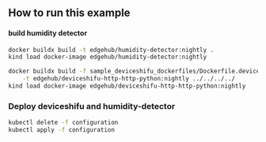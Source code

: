 ## How to run this example

#### build humidity detector
```bash
docker buildx build -t edgehub/humidity-detector:nightly .  
kind load docker-image edgehub/humidity-detector:nightly

docker buildx build -f sample_deviceshifu_dockerfiles/Dockerfile.deviceshifuHTTP-Python \
    -t edgehub/deviceshifu-http-http-python:nightly ../../../../
kind load docker-image edgehub/deviceshifu-http-http-python:nightly
```

### Deploy deviceshifu and humidity-detector
```bash
kubectl delete -f configuration
kubectl apply -f configuration
```